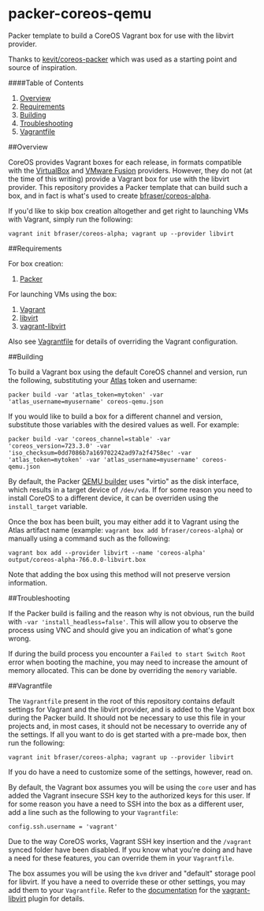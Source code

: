 # packer-coreos-qemu
Packer template to build a CoreOS Vagrant box for use with the libvirt provider.

Thanks to [kevit/coreos-packer](https://github.com/kevit/coreos-packer) which was used as a starting point and source of inspiration.

####Table of Contents

1. [Overview](#overview)
2. [Requirements](#requirements)
3. [Building](#building)
4. [Troubleshooting](#troubleshooting)
5. [Vagrantfile](#vagrantfile)

##Overview

CoreOS provides Vagrant boxes for each release, in formats compatible with the [VirtualBox](http://alpha.release.core-os.net/amd64-usr/current/coreos_production_vagrant.json) and [VMware Fusion](http://alpha.release.core-os.net/amd64-usr/current/coreos_production_vagrant_vmware_fusion.json) providers. However, they do not (at the time of this writing) provide a Vagrant box for use with the libvirt provider. This repository provides a Packer template that can build such a box, and in fact is what's used to create [bfraser/coreos-alpha](https://atlas.hashicorp.com/bfraser/boxes/coreos-alpha).

If you'd like to skip box creation altogether and get right to launching VMs with Vagrant, simply run the following:

```vagrant init bfraser/coreos-alpha; vagrant up --provider libvirt```

##Requirements

For box creation:

1. [Packer](https://www.packer.io/downloads.html)

For launching VMs using the box:

1. [Vagrant](http://www.vagrantup.com/downloads.html)
2. [libvirt](http://libvirt.org/)
3. [vagrant-libvirt](https://github.com/pradels/vagrant-libvirt)

Also see [Vagrantfile](#vagrantfile) for details of overriding the Vagrant configuration.

##Building

To build a Vagrant box using the default CoreOS channel and version, run the following, substituting your [Atlas](https://atlas.hashicorp.com/) token and username:

```packer build -var 'atlas_token=mytoken' -var 'atlas_username=myusername' coreos-qemu.json```

If you would like to build a box for a different channel and version, substitute those variables with the desired values as well. For example:

```packer build -var 'coreos_channel=stable' -var 'coreos_version=723.3.0' -var 'iso_checksum=0dd7086b7a169702242ad97a2f4758ec' -var 'atlas_token=mytoken' -var 'atlas_username=myusername' coreos-qemu.json```

By default, the Packer [QEMU builder](https://www.packer.io/docs/builders/qemu.html) uses "virtio" as the disk interface, which results in a target device of ```/dev/vda```. If for some reason you need to install CoreOS to a different device, it can be overriden using the ```install_target``` variable.

Once the box has been built, you may either add it to Vagrant using the Atlas artifact name (example: ```vagrant box add bfraser/coreos-alpha```) or manually using a command such as the following:

```vagrant box add --provider libvirt --name 'coreos-alpha' output/coreos-alpha-766.0.0-libvirt.box```

Note that adding the box using this method will not preserve version information.

##Troubleshooting

If the Packer build is failing and the reason why is not obvious, run the build with ```-var 'install_headless=false'```. This will allow you to observe the process using VNC and should give you an indication of what's gone wrong.

If during the build process you encounter a ```Failed to start Switch Root``` error when booting the machine, you may need to increase the amount of memory allocated. This can be done by overriding the ```memory``` variable.

##Vagrantfile

The ```Vagrantfile``` present in the root of this repository contains default settings for Vagrant and the libvirt provider, and is added to the Vagrant box during the Packer build. It should not be necessary to use this file in your projects and, in most cases, it should not be necessary to override any of the settings. If all you want to do is get started with a pre-made box, then run the following:

```vagrant init bfraser/coreos-alpha; vagrant up --provider libvirt```

If you do have a need to customize some of the settings, however, read on.

By default, the Vagrant box assumes you will be using the ```core``` user and has added the Vagrant insecure SSH key to the authorized keys for this user. If for some reason you have a need to SSH into the box as a different user, add a line such as the following to your ```Vagrantfile```:

```config.ssh.username = 'vagrant'```

Due to the way CoreOS works, Vagrant SSH key insertion and the ```/vagrant``` synced folder have been disabled. If you know what you're doing and have a need for these features, you can override them in your ```Vagrantfile```.

The box assumes you will be using the ```kvm``` driver and "default" storage pool for libvirt. If you have a need to override these or other settings, you may add them to your ```Vagrantfile```. Refer to the [documentation](https://github.com/pradels/vagrant-libvirt/blob/master/README.md) for the [vagrant-libvirt](https://github.com/pradels/vagrant-libvirt) plugin for details.
